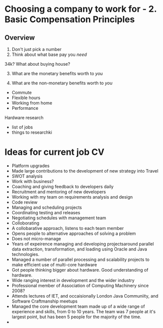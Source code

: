 # Choosing a company to work for - 2. Basic Compensation Principles

## Overview

1. Don't just pick a number
2. Think about what base pay you *need*

34k?  What about buying house?

3. What are the monetary benefits worth to *you*


4. What are the non-monetary benefits worth to *you*

* Commute
* Flexible hours
* Working from home
* Performance

Hardware research

* list of jobs
* things to researchki

# Ideas for current job CV

* Platform upgrades
* Made large contributions to the development of new strategy into Travel
* SWOT analysis
* Work with business?
* Coaching and giving feedback to developers daily
* Recruitment and mentoring of new developers
* Working with my team on requirements analysis and design
* Code review
* Managing and scheduling projects
* Coordinating testing and releases
* Negotiating schedules with management team
* Colloborating
* A collobarative approach, listens to each team member
* Opens people to alternative approaches of solving a problem
* Does not micro-manage
* Years of expeirence managing and developing projectsaround parallel data extraction, transformation, and loading using Oracle and Java technologies.
* Managed a number of parallel processing and scalability projects to make efficient use of multi-core hardware
* Got people thinking bigger about hardware.  Good understanding of hardware.
* Wide ranging interest in development and the wider industry
* Professional member of Association of Computing Machinery since 2008?
* Attends lectures of IET, and occaisionally London Java Communiity, and Software Craftmanship meetups
* Managed the core development team made up of a wide range of experience and skills, from 0 to 10 years.  The team was 7 people at it's largest point, but has been 5 people for the majority of the time.
* 
